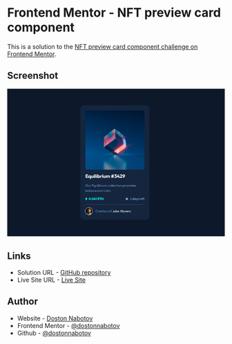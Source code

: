 # Frontend Mentor - NFT preview card component

This is a solution to the [NFT preview card component challenge on Frontend Mentor](https://www.frontendmentor.io/challenges/nft-preview-card-component-SbdUL_w0U).

## Screenshot

![Screenshot for the NFT preview card component coding challenge](./images/screenshot.png)

## Links

- Solution URL -  [GitHub repository](https://github.com/dostonnabotov/nft-preview-card-component-main/)
- Live Site URL - [Live Site](https://dostonnabotov.github.io/nft-preview-card-component-main/)

## Author

- Website - [Doston Nabotov](https://www.dostonnabotov.netlify.com)
- Frontend Mentor - [@dostonnabotov](https://www.frontendmentor.io/profile/dostonnabotov)
- Github - [@dostonnabotov](https://www.github.com/dostonnabotov)
